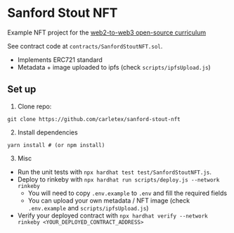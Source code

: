 # Sanford Stout NFT

Example NFT project for the [web2-to-web3 open-source curriculum](https://github.com/austintgriffith/web2-to-web3-curriculum)

See contract code at `contracts/SanfordStoutNFT.sol`.
- Implements ERC721 standard
- Metadata + image uploaded to ipfs (check `scripts/ipfsUpload.js`)

## Set up

1. Clone repo:

```shell
git clone https://github.com/carletex/sanford-stout-nft
```

2. Install dependencies
```shell
yarn install # (or npm install)
```

3. Misc

- Run the unit tests with `npx hardhat test test/SanfordStoutNFT.js`.
- Deploy to rinkeby with `npx hardhat run scripts/deploy.js --network rinkeby`
  - You will need to copy `.env.example` to `.env` and fill the required fields
  - You can upload your own metadata / NFT image (check `.env.example` and `scripts/ipfsUpload.js`)
- Verify your deployed contract with `npx hardhat verify --network rinkeby <YOUR_DEPLOYED_CONTRACT_ADDRESS>`
